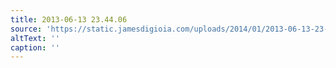 ```yaml
---
title: 2013-06-13 23.44.06
source: 'https://static.jamesdigioia.com/uploads/2014/01/2013-06-13-23-44-06-scaled.jpg'
altText: ''
caption: ''
---
```


